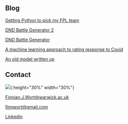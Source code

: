 ## Blog 
[Getting Python to pick my FPL team](/fpl.html)

[DND Battle Generator 2](/dndbattle2/index.html)

[DND Battle Generator](/dndbattle/index.html)

[A machine learning approach to rating response to Covid](COVID_model_1.md) 

[An old model written up](IBDm_md.md)

## Contact 

![](image0.jpeg){:height="30%" width="30%"}

[Finnian.J.Wort@warwick.ac.uk]()

[finnwort@gmail.com]()

[Linkedin](https://www.linkedin.com/in/finnian-wort-20242917a)


